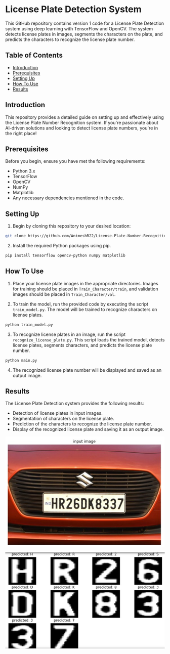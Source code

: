 # License Plate Detection System

This GitHub repository contains version 1 code for a License Plate Detection system using deep learning with TensorFlow and OpenCV. The system detects license plates in images, segments the characters on the plate, and predicts the characters to recognize the license plate number.

## Table of Contents

- [Introduction](#introduction)
- [Prerequisites](#prerequisites)
- [Setting Up](#settingup)
- [How To Use](#usage)
- [Results](#results)

## Introduction

This repository provides a detailed guide on setting up and effectively using the License Plate Number Recognition system. If you're passionate about AI-driven solutions and looking to detect license plate numbers, you're in the right place!

## Prerequisites

Before you begin, ensure you have met the following requirements:

- Python 3.x
- TensorFlow
- OpenCV
- NumPy
- Matplotlib
- Any necessary dependencies mentioned in the code.

## Setting Up

1. Begin by cloning this repository to your desired location:

```bash
git clone https://github.com/AnimeshR22/License-Plate-Number-Recognition.git

```

2. Install the required Python packages using pip.

```bash
pip install tensorflow opencv-python numpy matplotlib
```

## How To Use

1. Place your license plate images in the appropriate directories. Images for training should be placed in `Train_Character/train`, and validation images should be placed in `Train_Character/val`.

2. To train the model, run the provided code by executing the script `train_model.py`. The model will be trained to recognize characters on license plates.

```bash
python train_model.py
```

3. To recognize license plates in an image, run the script `recognize_license_plate.py`. This script loads the trained model, detects license plates, segments characters, and predicts the license plate number.

```bash
python main.py
```

4. The recognized license plate number will be displayed and saved as an output image.

## Results

The License Plate Detection system provides the following results:

- Detection of license plates in input images.
- Segmentation of characters on the license plate.
- Prediction of the characters to recognize the license plate number.
- Display of the recognized license plate and saving it as an output image.

![Input Image](input_image.png)

![Output Image](output_image.png)

